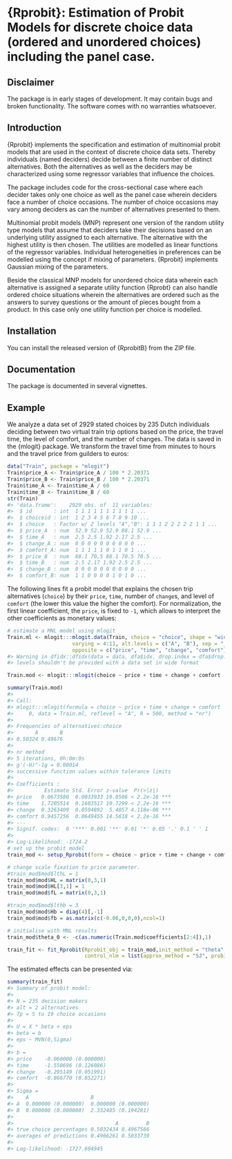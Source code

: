 
<!-- README.md is generated from README.Rmd. Please edit that file -->

# {Rprobit}: Estimation of Probit Models for discrete choice data (ordered and unordered choices) including the panel case.

<!-- badges: start -->
<!-- badges: end -->

## Disclaimer 

The package is in early stages of development. It may contain bugs and 
broken functionality. The software comes with no warranties whatsoever. 

## Introduction 
{Rprobit} implements the specification and estimation of multinomial
probit models that are used in the context of discrete choice data sets.
Thereby individuals (named deciders) decide between a finite number of
distinct alternatives. Both the alternatives as well as the deciders may
be characterized using some regressor variables that influence the
choices.

The package includes code for the cross-sectional case where each
decider takes only one choice as well as the panel case wherein deciders
face a number of choice occasions. The number of choice occasions may
vary among deciders as can the number of alternatives presented to them.

Multinomial probit models (MNP) represent one version of the random
utility type models that assume that deciders take their decisions based
on an underlying utility assigned to each alternative. The alternative
with the highest utility is then chosen. The utilities are modelled as
linear functions of the regressor variables. Individual heterogeneities
in preferences can be modelled using the concept if mixing of
parameters. {Rprobit} implements Gaussian mixing of the parameters.

Beside the classical MNP models for unordered choice data wherein each
alternative is assigned a separate utility function {Rprobt} can also
handle ordered choice situations wherein the alternatives are ordered
such as the answers to survey questions or the amount of pieces bought
from a product. In this case only one utility function per choice is
modelled.

## Installation

You can install the released version of {RprobitB} from the ZIP file.

## Documentation

The package is documented in several vignettes.

## Example

We analyze a data set of 2929 stated choices by 235 Dutch individuals
deciding between two virtual train trip options based on the price, the
travel time, the level of comfort, and the number of changes. The data
is saved in the {mlogit} package. We transform the travel time from
minutes to hours and the travel price from guilders to euros:

``` r
data("Train", package = "mlogit")
Train$price_A <- Train$price_A / 100 * 2.20371
Train$price_B <- Train$price_B / 100 * 2.20371
Train$time_A <- Train$time_A / 60
Train$time_B <- Train$time_B / 60
str(Train)
#> 'data.frame':    2929 obs. of  11 variables:
#>  $ id       : int  1 1 1 1 1 1 1 1 1 1 ...
#>  $ choiceid : int  1 2 3 4 5 6 7 8 9 10 ...
#>  $ choice   : Factor w/ 2 levels "A","B": 1 1 1 2 2 2 2 2 1 1 ...
#>  $ price_A  : num  52.9 52.9 52.9 88.1 52.9 ...
#>  $ time_A   : num  2.5 2.5 1.92 2.17 2.5 ...
#>  $ change_A : num  0 0 0 0 0 0 0 0 0 0 ...
#>  $ comfort_A: num  1 1 1 1 1 0 1 1 0 1 ...
#>  $ price_B  : num  88.1 70.5 88.1 70.5 70.5 ...
#>  $ time_B   : num  2.5 2.17 1.92 2.5 2.5 ...
#>  $ change_B : num  0 0 0 0 0 0 0 0 0 0 ...
#>  $ comfort_B: num  1 1 0 0 0 0 1 0 1 0 ...
```

The following lines fit a probit model that explains the chosen trip
alternatives (`choice`) by their `price`, `time`, number of `change`s,
and level of `comfort` (the lower this value the higher the comfort).
For normalization, the first linear coefficient, the `price`, is fixed
to `-1`, which allows to interpret the other coefficients as monetary
values:

``` r
# estimate a MNL model using mlogit
Train.ml <- mlogit:::mlogit.data(Train, choice = "choice", shape = "wide",
                     varying = 4:11, alt.levels = c("A", "B"), sep = "_",
                     opposite = c("price", "time", "change", "comfort"))
#> Warning in dfidx::dfidx(data = data, dfa$idx, drop.index = dfa$drop.index, : the
#> levels shouldn't be provided with a data set in wide format

Train.mod <- mlogit:::mlogit(choice ~ price + time + change + comfort | 0, Train.ml, reflevel = "A", R=500)

summary(Train.mod)
#> 
#> Call:
#> mlogit:::mlogit(formula = choice ~ price + time + change + comfort | 
#>     0, data = Train.ml, reflevel = "A", R = 500, method = "nr")
#> 
#> Frequencies of alternatives:choice
#>       A       B 
#> 0.50324 0.49676 
#> 
#> nr method
#> 5 iterations, 0h:0m:0s 
#> g'(-H)^-1g = 0.00014 
#> successive function values within tolerance limits 
#> 
#> Coefficients :
#>          Estimate Std. Error z-value  Pr(>|z|)    
#> price   0.0673580  0.0033933 19.8506 < 2.2e-16 ***
#> time    1.7205514  0.1603517 10.7299 < 2.2e-16 ***
#> change  0.3263409  0.0594892  5.4857 4.118e-08 ***
#> comfort 0.9457256  0.0649455 14.5618 < 2.2e-16 ***
#> ---
#> Signif. codes:  0 '***' 0.001 '**' 0.01 '*' 0.05 '.' 0.1 ' ' 1
#> 
#> Log-Likelihood: -1724.2
# set up the probit model
train_mod <- setup_Rprobit(form = choice ~ price + time + change + comfort | 0 ,  data_raw = Train,  ids = c("id"))

# change scale fixation to price parameter. 
#train_mod$mod$lthL = 1
train_mod$mod$HL = matrix(0,3,1)
train_mod$mod$HL[3,1] = 1
train_mod$mod$fL = matrix(0,3,1)

#train_mod$mod$lthb = 3
train_mod$mod$Hb = diag(4)[,-1]
train_mod$mod$fb = as.matrix(c(-0.06,0,0,0),ncol=1)

# initialise with MNL results
train_mod$theta_0 <- -c(as.numeric(Train.mod$coefficients[2:4]),1)

train_fit <- fit_Rprobit(Rprobit_obj = train_mod,init_method = "theta", 
                         control_nlm = list(approx_method = "SJ", probit = FALSE, hess = 0))
```

The estimated effects can be presented via:

``` r
summary(train_fit)
#> Summary of probit model:
#> 
#> N = 235 decision makers
#> alt = 2 alternatives
#> Tp = 5 to 19 choice occasions
#> 
#> U = X * beta + eps
#> beta = b
#> eps ~ MVN(0,Sigma)
#> 
#> b =
#> price    -0.060000 (0.000000) 
#> time     -1.550696 (0.126086) 
#> change   -0.295149 (0.051991) 
#> comfort  -0.866770 (0.052271) 
#> 
#> Sigma =
#>    A                    B                    
#> A  0.000000 (0.000000)  0.000000 (0.000000) 
#> B  0.000000 (0.000000)  2.332485 (0.194281) 
#> 
#>                                 A         B
#> true choice percentages 0.5032434 0.4967566
#> averages of predictions 0.4966261 0.5033739
#> 
#> Log-likelihood: -1727.694945
```
